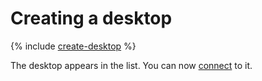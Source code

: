 # Creating a desktop

{% include [create-desktop](../../../_includes/cloud-desktop/create-desktop.md) %}

The desktop appears in the list. You can now [connect](connect.md) to it.
